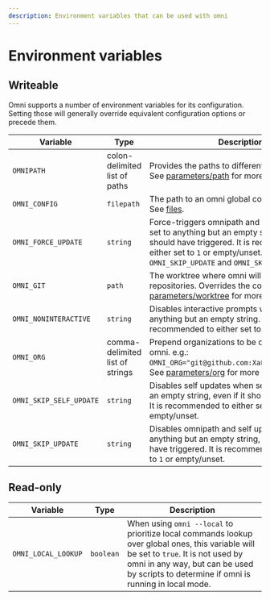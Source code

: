 ```yaml
---
description: Environment variables that can be used with omni
---
```


# Environment variables

## Writeable

Omni supports a number of environment variables for its configuration. Setting those will generally override equivalent configuration options or precede them.

| Variable                | Type | Description                                                            |
|-------------------------|------|------------------------------------------------------------------------|
| `OMNIPATH` | colon-delimited list of paths | Provides the paths to different omni commands. See [parameters/path](parameters/path#environment) for more details. |
| `OMNI_CONFIG` | `filepath` | The path to an omni global configuration file. See [files](files#global-configuration). |
| `OMNI_FORCE_UPDATE` | `string` | Force-triggers omnipath and self updates when set to anything but an empty string, even if it should have triggered. It is recommended to either set to `1` or empty/unset. Is superseded by `OMNI_SKIP_UPDATE` and `OMNI_SKIP_SELF_UPDATE`. |
| `OMNI_GIT` | `path` | The worktree where omni will clone and look for repositories. Overrides the configuration. See [parameters/worktree](parameters/worktree#environment) for more details. |
| `OMNI_NONINTERACTIVE` | `string` | Disables interactive prompts when set to anything but an empty string. It is recommended to either set to `1` or empty/unset. |
| `OMNI_ORG` | comma-delimited list of strings | Prepend organizations to be considered by omni. e.g.: `OMNI_ORG="git@github.com:XaF,github.com/XaF"`. See [parameters/org](parameters/org#environment) for more details. |
| `OMNI_SKIP_SELF_UPDATE` | `string` | Disables self updates when set to anything but an empty string, even if it should have triggered. It is recommended to either set to `1` or empty/unset. |
| `OMNI_SKIP_UPDATE` | `string` | Disables omnipath and self updates when set to anything but an empty string, even if it should have triggered. It is recommended to either set to `1` or empty/unset. |

## Read-only

| Variable                | Type | Description                                                            |
|-------------------------|------|------------------------------------------------------------------------|
| `OMNI_LOCAL_LOOKUP` | `boolean` | When using `omni --local` to prioritize local commands lookup over global ones, this variable will be set to `true`. It is not used by omni in any way, but can be used by scripts to determine if omni is running in local mode. |
